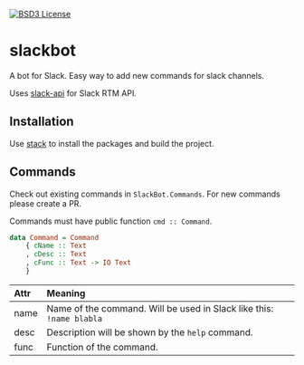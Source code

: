 [![BSD3 License](https://img.shields.io/badge/license-BSD3-blue.svg?style=flat-square)](https://tldrlegal.com/license/bsd-3-clause-license-%28revised%29)

# slackbot
A bot for Slack. Easy way to add new commands for slack channels.

Uses [slack-api](https://github.com/mpickering/slack-api) for Slack RTM API.

## Installation
Use [stack](https://github.com/commercialhaskell/stack) to install the packages and build the project.

## Commands
Check out existing commands in `SlackBot.Commands`. For new commands please create a PR.

Commands must have public function `cmd :: Command`.

``` Haskell
data Command = Command
    { cName :: Text
    , cDesc :: Text
    , cFunc :: Text -> IO Text
    }
```

Attr  | Meaning
:-----|:-----------
name  | Name of the command. Will be used in Slack like this: `!name blabla`
desc  | Description will be shown by the `help` command.
func  | Function of the command.

